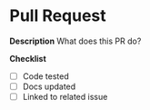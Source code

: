 # Pull Request

**Description**
What does this PR do?

**Checklist**
- [ ] Code tested
- [ ] Docs updated
- [ ] Linked to related issue
